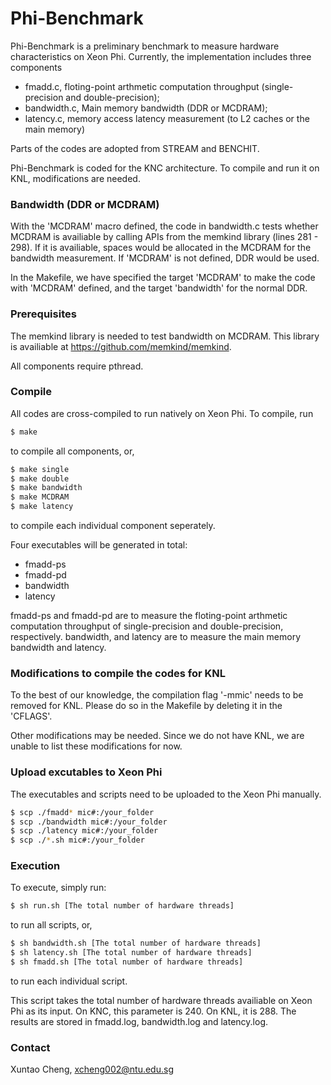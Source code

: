 # Phi-Benchmark

Phi-Benchmark is a preliminary benchmark to measure hardware characteristics on Xeon Phi. Currently, the implementation includes three components
  - fmadd.c, floting-point arthmetic computation throughput (single-precision and double-precision); 
  - bandwidth.c, Main memory bandwidth (DDR or MCDRAM);
  - latency.c, memory access latency measurement (to L2 caches or the main memory)

Parts of the codes are adopted from STREAM and BENCHIT. 

Phi-Benchmark is coded for the KNC architecture. To compile and run it on KNL, modifications are needed. 

### Bandwidth (DDR or MCDRAM)

With the 'MCDRAM' macro defined, the code in bandwidth.c tests whether MCDRAM is availiable by calling APIs from the memkind library (lines 281 - 298). If it is availiable, spaces would be allocated in the MCDRAM for the bandwidth measurement. If 'MCDRAM' is not defined, DDR would be used. 

In the Makefile, we have specified the target 'MCDRAM' to make the code with 'MCDRAM' defined, and the target 'bandwidth' for the normal DDR. 

### Prerequisites

The memkind library is needed to test bandwidth on MCDRAM. This library is availiable at https://github.com/memkind/memkind. 

All components require pthread. 

### Compile
All codes are cross-compiled to run natively on Xeon Phi. To compile, run

```sh
$ make
```
to compile all components, or,

```sh
$ make single
$ make double
$ make bandwidth
$ make MCDRAM
$ make latency
```
to compile each individual component seperately. 

Four executables will be generated in total:
  - fmadd-ps
  - fmadd-pd
  - bandwidth
  - latency

fmadd-ps and fmadd-pd are to measure the floting-point arthmetic computation throughput of single-precision and double-precision, respectively. bandwidth, and latency are to measure the main memory bandwidth and latency. 

### Modifications to compile the codes for KNL

To the best of our knowledge, the compilation flag '-mmic' needs to be removed for KNL. Please do so in the Makefile by deleting it in the 'CFLAGS'. 

Other modifications may be needed. Since we do not have KNL, we are unable to list these modifications for now. 

### Upload excutables to Xeon Phi

The executables and scripts need to be uploaded to the Xeon Phi manually. 

```sh
$ scp ./fmadd* mic#:/your_folder
$ scp ./bandwidth mic#:/your_folder
$ scp ./latency mic#:/your_folder
$ scp ./*.sh mic#:/your_folder
```

### Execution

To execute, simply run:
```sh
$ sh run.sh [The total number of hardware threads]
```

to run all scripts, or, 

```sh
$ sh bandwidth.sh [The total number of hardware threads]
$ sh latency.sh [The total number of hardware threads]
$ sh fmadd.sh [The total number of hardware threads]
```

to run each individual script. 

This script takes the total number of hardware threads availiable on Xeon Phi as its input. On KNC, this parameter is 240. On KNL, it is 288. The results are stored in fmadd.log, bandwidth.log and latency.log.


### Contact
Xuntao Cheng, xcheng002@ntu.edu.sg
